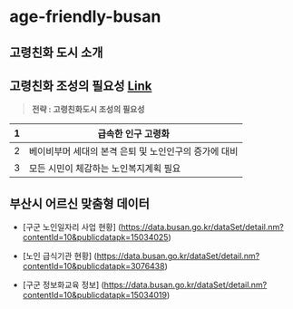 # age-friendly-busan 


## 고령친화 도시 소개






## 고령친화 조성의 필요성 [Link](http://afc.bswdi.re.kr/Page.do?code=C101&menu=1)  

> **전략 : 고령친화도시 조성의 필요성**
 
 
1 | 급속한 인구 고령화
--|------------------
2 | 베이비부머 세대의 본격 은퇴 및 노인인구의 증가에 대비
3 | 모든 시민이 체감하는 노인복지계획 필요 


## 부산시 어르신 맞춤형 데이터

- [구군 노인일자리 사업 현황]
(https://data.busan.go.kr/dataSet/detail.nm?contentId=10&publicdatapk=15034025)


- [노인 급식기관 현황]
(https://data.busan.go.kr/dataSet/detail.nm?contentId=10&publicdatapk=3076438)


- [구군 정보화교육 정보]
(https://data.busan.go.kr/dataSet/detail.nm?contentId=10&publicdatapk=15034019)
